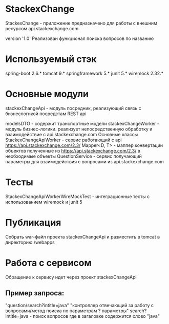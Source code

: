 # StackexChange
StackexChange - приложение предназначено для работы с внешним ресурсом api.stackexchange.com

version '1.0'
Реализован функционал поиска вопросов по названию

# Используемый стэк

spring-boot 2.6.*
tomcat 9.*
springframework 5.*
junit 5.*
wiremock 2.32.*


# Основные модули
stackexChangeApi - модуль посредник, реализующий связь с бизнеслогикой посредстам REST api



modelsDTO - содержит транспортные модели
stackexChangeWorker - модуль бизнес-логики. реализует непосредственную обработку и взаимодействие с api.stackexchange.com
Основные классы
StackexChangeApiWorker - сервис работающий с api https://api.stackexchange.com/2.3/
Mapper<D, T> - маппер конвертации объектов полученные из https://api.stackexchange.com/2.3/ в необходимые объекты
QuestionService - сервис получающий параметры для взаимодействия c вопросами из api.stackexchange.com

# Тесты 
StackexChangeApiWorkerWireMockTest - интеграционные тесты с использованием wiremock и junit 5


# Публикация
Собрать war-файл проекта stackexChangeApi и разместить в tomcat в директорию \webapps

# Работа с сервисом

Обращение к сервису идет через проект stackexChangeApi
## Пример запроса:
"question/search?intitle=java"
"контроллер отвечающий за работу с вопросами/метод поиска по параметрам ? параметры"
search?intitle=java   - поиск вопросов где в загаловке содержится слово "java"
